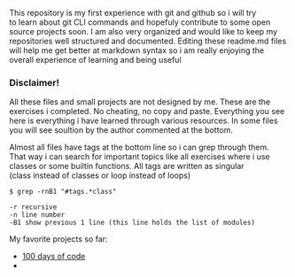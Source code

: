 This repository is my first experience with git and github so i will try \
to learn about git CLI commands and hopefuly contribute to some open source
projects soon. I am also very organized and would like to keep my repositories
well structured and documented. Editing these readme.md files will help me get
better at markdown syntax so i am really enjoying the overall experience of 
learning and being useful

### Disclaimer!
All these files and small projects are not designed by me. These are the \
exercises i completed. No cheating, no copy and paste. Everything you see \
here is everything i have learned through various resources. In some files \
you will see soultion by the author commented at the bottom.

Almost all files have tags at the bottom line so i can grep through them.\
That way i can search for important topics like all exercises where i use\
classes or some builtin functions. All tags are written as singular\
(class instead of classes or loop instead of loops)

```
$ grep -rnB1 "#tags.*class"

-r recursive
-n line number
-B1 show previous 1 line (this line holds the list of modules)
```

My favorite projects so far:
- [100 days of code](https://github.com/MorphZG/python_projects/tree/main/100_days_of_code)
- 


